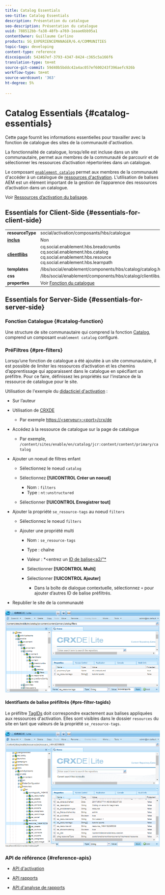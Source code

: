 ```yaml
---
title: Catalog Essentials
seo-title: Catalog Essentials
description: Présentation du catalogue
seo-description: Présentation du catalogue
uuid: 788512bb-fa38-48fb-a769-1eaae6bb95a1
contentOwner: Guillaume Carlino
products: SG_EXPERIENCEMANAGER/6.4/COMMUNITIES
topic-tags: developing
content-type: reference
discoiquuid: 542467ef-3793-4347-8424-c365c5a166f6
translation-type: tm+mt
source-git-commit: 59d40b5bddc42a4ac057ef600243f396aefc926b
workflow-type: tm+mt
source-wordcount: '363'
ht-degree: 5%

---
```



# Catalog Essentials {#catalog-essentials}

Cette page fournit les informations essentielles pour travailler avec la fonction de catalogue des sites de la communauté d&#39;activation.

La fonctionnalité de catalogue, lorsqu’elle est incluse dans un site communautaire, permet aux membres de la communauté de parcourir et de sélectionner les ressources d’activation répertoriées dans un catalogue.

Le composant [ `enablement catalog`](catalog.md) permet aux membres de la communauté d&#39;accéder à un catalogue de [ressources d&#39;activation](resources.md). L’utilisation de balises AEM est un élément important de la gestion de l’apparence des ressources d’activation dans un catalogue.

Voir [Ressources d’activation du balisage](tag-resources.md).

## Essentials for Client-Side {#essentials-for-client-side}

<table> 
 <tbody> 
  <tr> 
   <td> <strong>resourceType</strong></td> 
   <td>social/activation/composants/hbs/catalogue</td> 
  </tr> 
  <tr> 
   <td> <a href="scf.md#add-or-include-a-communities-component"><strong>inclus</strong></a></td> 
   <td>Non</td> 
  </tr> 
  <tr> 
   <td> <a href="clientlibs.md"><strong>clientllibs</strong></a></td> 
   <td>cq.social.enablement.hbs.breadcrumbs<br /> cq.social.enablement.hbs.catalog<br /> cq.social.enablement.hbs.resource<br /> cq.social.enablement.hbs.learnpath</td> 
  </tr> 
  <tr> 
   <td> <strong>templates</strong></td> 
   <td> /libs/social/enablement/components/hbs/catalog/catalog.hbs<br /> </td> 
  </tr> 
  <tr> 
   <td> <strong>css</strong></td> 
   <td> /libs/social/enablement/components/hbs/catalog/clientlibs/catalog.css</td> 
  </tr> 
  <tr> 
   <td><strong> properties</strong></td> 
   <td>Voir <a href="catalog.md">Fonction du catalogue</a></td> 
  </tr> 
 </tbody> 
</table>

## Essentials for Server-Side {#essentials-for-server-side}

### Fonction Catalogue {#catalog-function}

Une structure de site communautaire qui comprend la fonction [Catalog](functions.md#catalog-function), comprend un composant `enablement catalog` configuré.

### PréFiltres {#pre-filters}

Lorsqu’une fonction de catalogue a été ajoutée à un site communautaire, il est possible de limiter les ressources d’activation et les chemins d’apprentissage qui apparaissent dans le catalogue en spécifiant un préfiltre. Pour ce faire, définissez les propriétés sur l&#39;instance de la ressource de catalogue pour le site.

Utilisation de l&#39;exemple du [didacticiel d&#39;activation](getting-started-enablement.md) :

* Sur l’auteur
* Utilisation de [CRXDE](../../help/sites-developing/developing-with-crxde-lite.md)

   * Par exemple [https://&lt;serveur>:&lt;port>/crx/de](http://localhost:4502/crx/de)

* Accédez à la ressource de catalogue sur la page de catalogue

   * Par exemple, `/content/sites/enable/en/catalog/jcr:content/content/primary/catalog`

* Ajouter un noeud de filtres enfant

   * Sélectionnez le noeud `catalog`
   * Sélectionnez **[!UICONTROL Créer un noeud]**

      * Nom : `filters`
      * Type : `nt:unstructured`
   * Sélectionner **[!UICONTROL Enregistrer tout]**


* Ajouter la propriété `se_resource-tags` au noeud `filters`

   * Sélectionnez le noeud `filters`
   * Ajouter une propriété multi

      * Nom : `se_resource-tags`
      * Type : chaîne
      * Valeur : *&lt;entrez un [ID de balise&lt;a2/&quot;*](#pre-filter-tagids)
      * Sélectionner **[!UICONTROL Multi]**
      * Sélectionner **[!UICONTROL Ajouter]**

         * Dans la boîte de dialogue contextuelle, sélectionnez `+` pour ajouter d’autres ID de balise préfiltrés.

* Republier le site de la communauté

![chlimage_1-189](assets/chlimage_1-189.png)

#### Identifiants de balise préfiltrés {#pre-filter-tagids}

Le préfiltre [TagIDs](../../help/sites-developing/framework.md#tagid) doit correspondre exactement aux balises appliquées aux ressources d&#39;activation. Elles sont visibles dans le dossier `resources` du site en tant que valeurs de la propriété `se_resource-tags`.

![chlimage_1-190](assets/chlimage_1-190.png)

### API de référence {#reference-apis}

* [API d&#39;activation](https://helpx.adobe.com/experience-manager/6-4/sites/developing/using/reference-materials/javadoc/com/adobe/cq/social/enablement/client/api/package-summary.html)

* [API rapports](https://helpx.adobe.com/experience-manager/6-4/sites/developing/using/reference-materials/javadoc/com/adobe/cq/social/enablement/client/reporting/api/package-summary.html)

* [API d&#39;analyse de rapports](https://helpx.adobe.com/experience-manager/6-4/sites/developing/using/reference-materials/javadoc/com/adobe/cq/social/enablement/client/reporting/analytics/api/package-summary.html)

